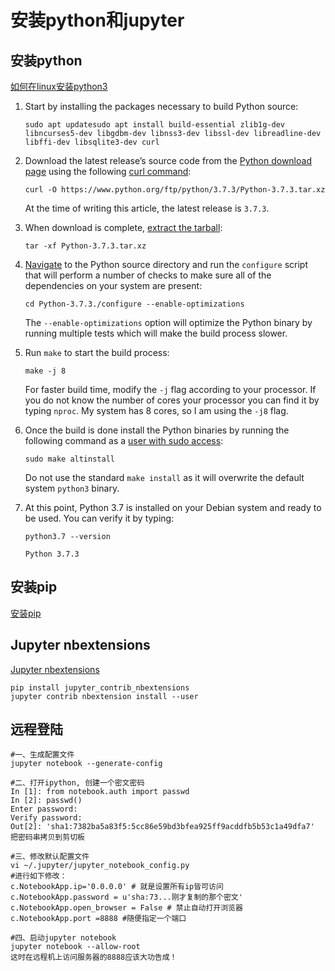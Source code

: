 # 安装python和jupyter

## 安装python
[如何在linux安装python3](https://linuxize.com/post/how-to-install-python-3-7-on-debian-9/)
<html>
<ol><li><p>Start by installing the packages necessary to build Python source:</p><pre class="terminal"><code class="terminal-line" prefix="$">sudo apt update</code><code class="terminal-line" prefix="$">sudo apt install build-essential zlib1g-dev libncurses5-dev libgdbm-dev libnss3-dev libssl-dev libreadline-dev libffi-dev libsqlite3-dev curl</code></pre></li><li><p>Download the latest release’s source code from the <a href="https://www.python.org/downloads/source/">Python download page</a> using the following <a href="https://linuxize.com/post/curl-command-examples/">curl command</a>:</p><pre class="terminal"><code class="terminal-line" prefix="$">curl -O https://www.python.org/ftp/python/3.7.3/Python-3.7.3.tar.xz</code></pre><p>At the time of writing this article, the latest release is <code>3.7.3</code>.</p></li><li><p>When download is complete, <a href="https://linuxize.com/post/how-to-create-and-extract-archives-using-the-tar-command-in-linux/">extract the tarball</a>:</p><pre class="terminal"><code class="terminal-line" prefix="$">tar -xf Python-3.7.3.tar.xz</code></pre></li><li><p><a href="https://linuxize.com/post/linux-cd-command/">Navigate</a> to the Python source directory and run the <code>configure</code> script that will perform a number of checks to make sure all of the dependencies on your system are present:</p><pre class="terminal"><code class="terminal-line" prefix="$">cd Python-3.7.3</code><code class="terminal-line" prefix="$">./configure --enable-optimizations</code></pre><p>The <code>--enable-optimizations</code> option will optimize the Python binary by running multiple tests which will make the build process slower.</p></li><li><p>Run <code>make</code> to start the build process:</p><pre class="terminal"><code class="terminal-line" prefix="$">make -j 8</code></pre><p>For faster build time, modify the <code>-j</code> flag according to your processor. If you do not know the number of cores your processor you can find it by typing <code>nproc</code>. My system has 8 cores, so I am using the <code>-j8</code> flag.</p></li><li><p>Once the build is done install the Python binaries by running the following command as a <a href="https://linuxize.com/post/how-to-create-a-sudo-user-on-debian/">user with sudo access</a>:</p><pre class="terminal"><code class="terminal-line" prefix="$">sudo make altinstall</code></pre><p>Do not use the standard <code>make install</code> as it will overwrite the default system <code>python3</code> binary.</p></li><li><p>At this point, Python 3.7 is installed on your Debian system and ready to be used. You can verify it by typing:</p><pre class="terminal"><code class="terminal-line" prefix="$">python3.7 --version</code></pre><pre><code class="language-output" data-lang="output">Python 3.7.3</code></pre></li></ol>
</html>

## 安装pip
[安装pip](https://linuxize.com/post/how-to-install-pip-on-debian-9/)


## Jupyter nbextensions
[Jupyter nbextensions](https://jupyter-contrib-nbextensions.readthedocs.io/en/latest/install.html)
```
pip install jupyter_contrib_nbextensions
jupyter contrib nbextension install --user
```


## 远程登陆
```
#一、生成配置文件
jupyter notebook --generate-config  

#二、打开ipython, 创建一个密文密码  
In [1]: from notebook.auth import passwd  
In [2]: passwd()  
Enter password:   
Verify password:   
Out[2]: 'sha1:7382ba5a83f5:5cc86e59bd3bfea925ff9acddfb5b53c1a49dfa7'  
把密码串拷贝到剪切板  

#三、修改默认配置文件  
vi ~/.jupyter/jupyter_notebook_config.py  
#进行如下修改：  
c.NotebookApp.ip='0.0.0.0' # 就是设置所有ip皆可访问  
c.NotebookApp.password = u'sha:73...刚才复制的那个密文'
c.NotebookApp.open_browser = False # 禁止自动打开浏览器 
c.NotebookApp.port =8888 #随便指定一个端口  

#四、启动jupyter notebook  
jupyter notebook --allow-root
这时在远程机上访问服务器的8888应该大功告成！  
```


